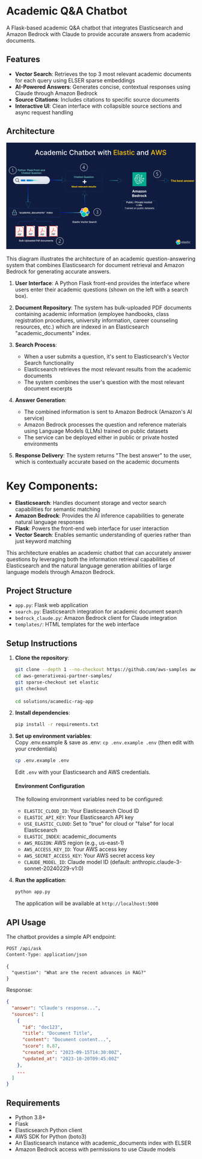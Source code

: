 # Academic Q&A Chatbot

A Flask-based academic Q&A chatbot that integrates Elasticsearch and Amazon Bedrock with Claude to provide accurate answers from academic documents.

## Features

- **Vector Search**: Retrieves the top 3 most relevant academic documents for each query using ELSER sparse embeddings
- **AI-Powered Answers**: Generates concise, contextual responses using Claude through Amazon Bedrock
- **Source Citations**: Includes citations to specific source documents
- **Interactive UI**: Clean interface with collapsible source sections and async request handling

## Architecture

![Architecture Diagram](static/architecture.png)

This diagram illustrates the architecture of an academic question-answering system that combines Elasticsearch for document retrieval and Amazon Bedrock for generating accurate answers.

1. **User Interface**: A Python Flask front-end provides the interface where users enter their academic questions (shown on the left with a search box).

2. **Document Repository**: The system has bulk-uploaded PDF documents containing academic information (employee handbooks, class registration procedures, university information, career counseling resources, etc.) which are indexed in an Elasticsearch "academic_documents" index.

3. **Search Process**: 
   - When a user submits a question, it's sent to Elasticsearch's Vector Search functionality
   - Elasticsearch retrieves the most relevant results from the academic documents
   - The system combines the user's question with the most relevant document excerpts

4. **Answer Generation**: 
   - The combined information is sent to Amazon Bedrock (Amazon's AI service)
   - Amazon Bedrock processes the question and reference materials using Language Models (LLMs) trained on public datasets
   - The service can be deployed either in public or private hosted environments

5. **Response Delivery**: The system returns "The best answer" to the user, which is contextually accurate based on the academic documents

  # Key Components:

  - **Elasticsearch**: Handles document storage and vector search capabilities for semantic matching
  - **Amazon Bedrock**: Provides the AI inference capabilities to generate natural language responses
  - **Flask**: Powers the front-end web interface for user interaction
  - **Vector Search**: Enables semantic understanding of queries rather than just keyword matching

  This architecture enables an academic chatbot that can accurately answer questions by leveraging both the information retrieval capabilities of Elasticsearch and the natural language generation abilities of large language models through Amazon Bedrock.

## Project Structure 
- `app.py`: Flask web application
- `search.py`: Elasticsearch integration for academic document search
- `bedrock_claude.py`: Amazon Bedrock client for Claude integration
- `templates/`: HTML templates for the web interface

## Setup Instructions

1. **Clone the repository**:
   ```bash
   git clone --depth 1 --no-checkout https://github.com/aws-samples aws-generativeai-partner-samples.git
   cd aws-generativeai-partner-samples/
   git sparse-checkout set elastic
   git checkout

   cd solutions/acamedic-rag-app
   ```

2. **Install dependencies**:
   ```bash
   pip install -r requirements.txt
   ```

3. **Set up environment variables**:<br>
Copy .env.example & save as .env: `cp .env.example .env` (then edit with your credentials)
   ```bash
   cp .env.example .env
   ```
   Edit `.env` with your Elasticsearch and AWS credentials.
    #### Environment Configuration
    The following environment variables need to be configured:
   - `ELASTIC_CLOUD_ID`: Your Elasticsearch Cloud ID
   - `ELASTIC_API_KEY`: Your Elasticsearch API key
   - `USE_ELASTIC_CLOUD`: Set to "true" for cloud or "false" for local Elasticsearch
   - `ELASTIC_INDEX`: academic_documents
   - `AWS_REGION`: AWS region (e.g., us-east-1)
   - `AWS_ACCESS_KEY_ID`: Your AWS access key
   - `AWS_SECRET_ACCESS_KEY`: Your AWS secret access key
   - `CLAUDE_MODEL_ID`: Claude model ID (default: anthropic.claude-3-sonnet-20240229-v1:0)


4. **Run the application**:
   ```bash
   python app.py
   ```
   The application will be available at `http://localhost:5000`

## API Usage

The chatbot provides a simple API endpoint:

```
POST /api/ask
Content-Type: application/json

{
  "question": "What are the recent advances in RAG?"
}
```

Response:
```json
{
  "answer": "Claude's response...",
  "sources": [
    {
      "id": "doc123",
      "title": "Document Title",
      "content": "Document content...",
      "score": 0.87,
      "created_on": "2023-09-15T14:30:00Z",
      "updated_at": "2023-10-20T09:45:00Z"
    },
    ...
  ]
}
```

## Requirements

- Python 3.8+
- Flask
- Elasticsearch Python client
- AWS SDK for Python (boto3)
- An Elasticsearch instance with academic_documents index with ELSER
- Amazon Bedrock access with permissions to use Claude models
